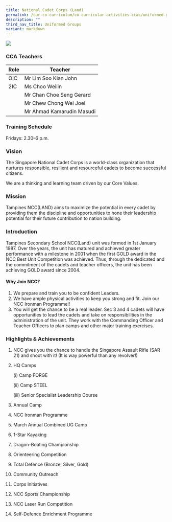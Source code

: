 ```yaml
---
title: National Cadet Corps (Land)
permalink: /our-co-curriculum/co-curricular-activities-ccas/uniformed-groups/national-cadet-corps-land/
description: ""
third_nav_title: Uniformed Groups
variant: markdown
---
```

![](/images/2023_ncc_01.JPG)

### CCA Teachers

| Role | Teacher | 
| -------- | -------- | 
| OIC     | Mr Lim Soo Kian John     | 
| 2IC     | Ms Choo Weilin     | 
|      | Mr Chan Choe Seng Gerard     | 
|      | Mr Chew Chong Wei Joel     | 
|      | Mr Ahmad Kamarudin Masudi     |


### Training Schedule
Fridays: 2.30–6 p.m. 

### Vision
The Singapore National Cadet Corps is a world-class organization that nurtures responsible, resilient and resourceful cadets to become successful citizens.

We are a thinking and learning team driven by our Core Values.

### Mission
Tampines NCC(LAND) aims to maximize the potential in every cadet by providing them the discipline and opportunities to hone their leadership potential for their future contribution to nation building.

### Introduction
Tampines Secondary School NCC(Land) unit was formed in 1st January 1987. Over the years, the unit has matured and achieved greater performance with a milestone in 2001 when the first GOLD award in the NCC Best Unit Competition was achieved. Thus, through the dedicated and the commitment of the cadets and teacher officers, the unit has been achieving GOLD award since 2004.

#### Why Join NCC?

1. We prepare and train you to be confident Leaders.
2. We have ample physical activities to keep you strong and fit. Join our NCC Ironman Programme!!
3. You will get the chance to be a real leader. Sec 3 and 4 cadets will have opportunities to lead the cadets and take on responsibilities in the administration of the unit. They work with the Commanding Officer and Teacher Officers to plan camps and other major training exercises.

### Highlights & Achievements

1. NCC gives you the chance to handle the Singapore Assault Rifle (SAR 21) and shoot with it! (It is way powerful than any revolver!)
    
2. HQ Camps
    
    (i) Camp FORGE
    
    (ii) Camp STEEL
    
    (iii) Senior Specialist Leadership Course
    
3. Annual Camp
    
4. NCC Ironman Programme
    
5. March Annual Combined UG Camp
    
6. 1-Star Kayaking
    
7. Dragon-Boating Championship
    
8. Orienteering Competition
    
9. Total Defence (Bronze, Silver, Gold)
    
10. Community Outreach
    
11. Corps Initiatives
    
12. NCC Sports Championship
    
13. NCC Laser Run Competition
    
14. Self-Defence Enrichment Programme